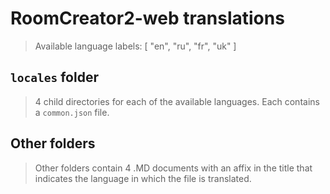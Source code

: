 # RoomCreator2-web translations
> Available language labels: [ "en", "ru", "fr", "uk" ]

## `locales` folder
> 4 child directories for each of the available languages. Each contains a `common.json` file.

## Other folders
> Other folders contain 4 .MD documents with an affix in the title that indicates the language in which the file is translated.